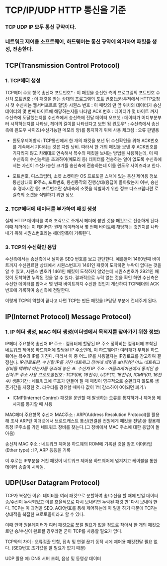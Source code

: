 # TCP/IP/UDP HTTP 통신을 기준

### TCP UDP IP 모두 통신 규약이다.
### 네트워크 제어용 소프트웨어, 하드웨어는 통신 규약에 의거하여 패킷을 생성, 전송한다.

## TCP(Transmission Control Protocol)
### 1. TCP헤더 생성
TCP헤더 주요 항목
송신처 포트번호* : 이 패킷을 송신한 측의 프로그램의 포트번호
수신처 포트번호 : 이 패킷을 받는 상대의 프로그램의 포트 번호(브라우저에서 HTTP요청시 첫 수신처는 웹서버포트로 할당)
시퀀스 번호 : 이 패킷의 맨 앞 위치의 데이터가 송신 데이터의 몇 번째 바이트에 해당하는지를 나타냄
ACK 번호 : 데이터가 몇 바이트 까지 수신측에 도달했는지를 수신측에서 송신측에 전달
데이터 오프셋 : 데이터가 어디부분부터 시작하는지를 나타냄, 헤더의 길이를 나타낸다고 보면 됨
윈도우* : 수신측에서 송신측에 윈도우 사이즈(수신가능한 메모리 양)를 통지하기 위해 사용
체크섬 : 오류 판별용 

* 윈도우제어방식: TCP통신에서 한 개의 패킷을 보낸 뒤 수신확인을 위해 ACK번호를 계속해서 기다리는 것은 자원 낭비.
따라서 한 개의 패킷을 보낸 후 ACK번호를 기다리지 않고 차례대로 연속해서 복수의 패킷을 보내는 방법을 사용하는데,
이 때 수신측의 수신능력을 초과하여(메모리 등) 데이터를 전송하는 일이 없도록 수신측에서는 자신이 수신가능한 크기를 송신측에 전송하는데 이를 윈도우 사이즈라고 한다.


* 포트번호, 디스크립터, 소켓
소켓이란 OS 프로토콜 스택에 있는 통신 제어용 정보
통신상대의 IP주소, 포트번호, 통신동작의 진행상태(응답이 돌아왔는지 여부, 송신 후 경과시간 등)
포트번호란
상대측의 소켓을 식별하기 위한 정보
디스크립터란
로컬측의 소켓을 식별하기 위한 정보


### 2. TCP헤더에 데이터를 부가하여 패킷 생성
실제 HTTP 데이터를 여러 조각으로 쪼개서
헤더에 붙인 것을 패킷으로 전송하게 된다.
이때 헤더에는 이 데이터가 원래 데이터에서 몇 번째 바이트에 해당하는 것인지를 나타내기 위해 시퀀스번호라는 헤더항목이 기록된다.

### 3. TCP의 수신확인 응답
수신측에서는 송신측에서 날아온 SEQ 번호를 보고 판단한다.
예를들어 1460번째 바이트까지 수신완료한 상태에서 시퀀스번호가 1461인 패킷이 도착하면 누락이 없다는 것을 알 수 있고, 시퀀스 번호가 1461인 패킷이 도착하지 않았는데
시퀀스번호가 2921인 패킷이 도착하면 누락된 것을 알 수 있다.
결과적으로 누락 없는 것을 확인 하면
수신측은 수신한 데이터를 합쳐서 몇 번째 바이트까지 수신한 것인지 계산하여 TCP헤더의 ACK번호에 기록하여 송신측에 전달한다.


이렇게 TCP의 역할이 끝나고 나면
TCP는 만든 패킷을 IP담당 부분에 건네주게 된다.




## IP(Internet Protocol) Message Protocol)
### 1. IP 헤더 생성, MAC 헤더 생성(이더넷에서 목적지를 찾아가기 위한 정보)

IP헤더 주요항목
송신처 IP 주소 : 컴퓨터에 할당된 IP 주소
정확히는 컴퓨터에 부착된 네트워크 제어용 하드웨어에 할당된 IP 주소인데,
이 하드웨어가 여러개가 부착된 하드웨어는 복수의 IP를 가진다.
따라서 이 중 어느 IP를 사용할지는 IP경로표를 참고하여 결정한다.
*IP경로표란, 수신할 IP를 가진 네트워크 장비에 패킷을 보내려면 어느 네트워크 장비를 택해야 하는지를 정리해 놓은 표.
수신처 IP 주소 : 어플리케이션에서 통지된 송신처 IP 주소 사용
프로토콜번호 : TCP(06, 16진수), UDP(11, 16진수), ICMP(01, 16진수)*
생존기간 : 네트워크에 루프가 만들어 질 때 패킷이 영구적으로 순환되지 않도록 생존기간을 지정한 것. 라우터를 경유할 때마다 값이 1씩 감소하여 0이되면 폐기.\

* ICMP(Internet Control)
패킷을 운반할 때 발생하는 오류를 통지하거나 제어용 메시지를 통지할 때 사용

MAC헤더 주요항목
수신처 MAC주소 : ARP(Address Resolution Protocol)를 활용해 조사
ARP란
이더넷에서 브로드캐스트 통신(연결된 전원에게 패킷을 전달)을 활용해 특정 IP주소를 가진 네트워크 장비를 찾는다.(그 장비에서 MAC 주소에 대한 응답이 돌아옴)

송신처 MAC 주소 : 네트워크 제어용 하드웨의 ROM에 기록된 것을 참조
이더타입(Ether type) : IP, ARP 등등을 기록

이 후로는 IP부분을 거친 패킷이 네트워크 제어용 하드웨어에 넘겨지고 케이블을 통한 데이터 송출이 시작됨.


## UDP(User Datagram Protocol)

TCP가 복잡한 이유:
데이터를 여러 패킷으로 분할하여 송/수신을 할 때에
만일 데이터 송/수신이 누락되었고 이를 효율적으로 다시 보내려면
누락된 패킷‘만’ 다시 보내야 한다.
TCP는 이 과정을 SEQ, ACK번호를 통해 제어하는데 이 일을 하기 때문에 TCP는 상대적을 복잡한 프로토콜이라고 할 수 있다.

이때 만약 원본데이터가 여러 패킷으로 쪼갤 필요가 없을 정도로 작아서
한 개의 패킷으로만 송/수신이 완료될 경우라면
굳이 TCP를 사용할 필요가 없다.

TCP와의 차이 : 오류검출 안함, 접속 및 연결 끊기 동작 시에 제어용 패킷전달 필요 없다.
(SEQ번호 초기값을 알 필요가 없기 때문)

UDP 활용 예: DNS 서버 조회, 음성 및 동영상 데이터
